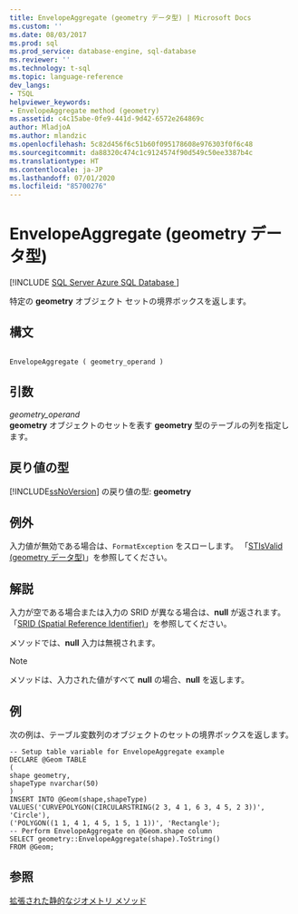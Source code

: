 ```yaml
---
title: EnvelopeAggregate (geometry データ型) | Microsoft Docs
ms.custom: ''
ms.date: 08/03/2017
ms.prod: sql
ms.prod_service: database-engine, sql-database
ms.reviewer: ''
ms.technology: t-sql
ms.topic: language-reference
dev_langs:
- TSQL
helpviewer_keywords:
- EnvelopeAggregate method (geometry)
ms.assetid: c4c15abe-0fe9-441d-9d42-6572e264869c
author: MladjoA
ms.author: mlandzic
ms.openlocfilehash: 5c82d456f6c51b60f095178608e976303f0f6c48
ms.sourcegitcommit: da88320c474c1c9124574f90d549c50ee3387b4c
ms.translationtype: HT
ms.contentlocale: ja-JP
ms.lasthandoff: 07/01/2020
ms.locfileid: "85700276"
---
```

# <a name="envelopeaggregate-geometry-data-type"></a>EnvelopeAggregate (geometry データ型)
[!INCLUDE [SQL Server Azure SQL Database ](../../includes/applies-to-version/sql-asdb.md)]

特定の **geometry** オブジェクト セットの境界ボックスを返します。
  
## <a name="syntax"></a>構文  
  
```  
  
EnvelopeAggregate ( geometry_operand )  
```  
  
## <a name="arguments"></a>引数  
 *geometry_operand*  
 **geometry** オブジェクトのセットを表す **geometry** 型のテーブルの列を指定します。  
  
## <a name="return-types"></a>戻り値の型  
 [!INCLUDE[ssNoVersion](../../includes/ssnoversion-md.md)] の戻り値の型: **geometry**  
  
## <a name="exceptions"></a>例外  
 入力値が無効である場合は、`FormatException` をスローします。 「[STIsValid &#40;geometry データ型&#41;](../../t-sql/spatial-geometry/stisvalid-geometry-data-type.md)」を参照してください。  
  
## <a name="remarks"></a>解説  
 入力が空である場合または入力の SRID が異なる場合は、**null** が返されます。 「[SRID (Spatial Reference Identifier)](../../relational-databases/spatial/spatial-reference-identifiers-srids.md)」を参照してください。  
  
 メソッドでは、**null** 入力は無視されます。  
  
> [!NOTE]  
>  メソッドは、入力された値がすべて **null** の場合、**null** を返します。  
  
## <a name="examples"></a>例  
 次の例は、テーブル変数列のオブジェクトのセットの境界ボックスを返します。  
  
 ```
 -- Setup table variable for EnvelopeAggregate example 
DECLARE @Geom TABLE 
( 
shape geometry, 
shapeType nvarchar(50) 
) 
INSERT INTO @Geom(shape,shapeType) VALUES('CURVEPOLYGON(CIRCULARSTRING(2 3, 4 1, 6 3, 4 5, 2 3))', 'Circle'), 
('POLYGON((1 1, 4 1, 4 5, 1 5, 1 1))', 'Rectangle'); 
-- Perform EnvelopeAggregate on @Geom.shape column 
SELECT geometry::EnvelopeAggregate(shape).ToString() 
FROM @Geom;
 ```  
  
## <a name="see-also"></a>参照  
 [拡張された静的なジオメトリ メソッド](../../t-sql/spatial-geometry/extended-static-geometry-methods.md)  
  
  

